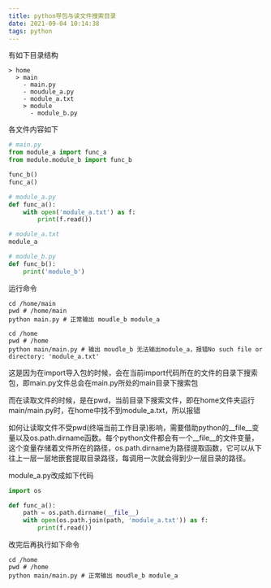 ```yaml
---
title: python导包与读文件搜索目录
date: 2021-09-04 10:14:38
tags: python
---
```


有如下目录结构
```
> home
  > main
    - main.py
    - moudule_a.py
    - module_a.txt
    > module
      - module_b.py
```

各文件内容如下
```python
# main.py
from module_a import func_a
from module.module_b import func_b

func_b()
func_a()

```

```python
# module_a.py
def func_a():
    with open('module_a.txt') as f:
        print(f.read())

```

```python
# module_a.txt
module_a

```

```python
# module_b.py
def func_b():
    print('module_b')

```

运行命令
```shell
cd /home/main
pwd # /home/main
python main.py # 正常输出 moudle_b module_a

```

```shell
cd /home
pwd # /home
python main/main.py # 输出 moudle_b 无法输出module_a，报错No such file or directory: 'module_a.txt'

```

这是因为在import导入包的时候，会在当前import代码所在的文件的目录下搜索包，即main.py文件总会在main.py所处的main目录下搜索包

而在读取文件的时候，是在pwd，当前目录下搜索文件，即在home文件夹运行main/main.py时，在home中找不到module_a.txt，所以报错

如何让读取文件不受pwd(终端当前工作目录)影响，需要借助python的__file__变量以及os.path.dirname函数。每个python文件都会有一个__file__的文件变量，这个变量存储着文件所在的路径，os.path.dirname为路径提取函数，它可以从下往上一层一层地嵌套提取目录路径，每调用一次就会得到少一层目录的路径。

module_a.py改成如下代码
```python
import os

def func_a():
    path = os.path.dirname(__file__)
    with open(os.path.join(path, 'module_a.txt')) as f:
        print(f.read())

```

改完后再执行如下命令
```shell
cd /home
pwd # /home
python main/main.py # 正常输出 moudle_b module_a

```